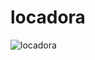 # locadora

![locadora](https://github.com/Andrade25M/locadora/assets/164424042/502577ae-b8f6-41ab-b250-eca75c43dce2)
